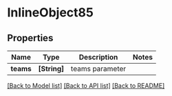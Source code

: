 # InlineObject85

## Properties
Name | Type | Description | Notes
------------ | ------------- | ------------- | -------------
**teams** | **[String]** | teams parameter | 

[[Back to Model list]](../README.md#documentation-for-models) [[Back to API list]](../README.md#documentation-for-api-endpoints) [[Back to README]](../README.md)



